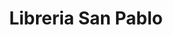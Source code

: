 ---
title: "Libreria San Pablo"
url: /san-fernando-del-valle-de-catamarca/libreria-san-pablo-chacabuco/
shop: material de oficina
---